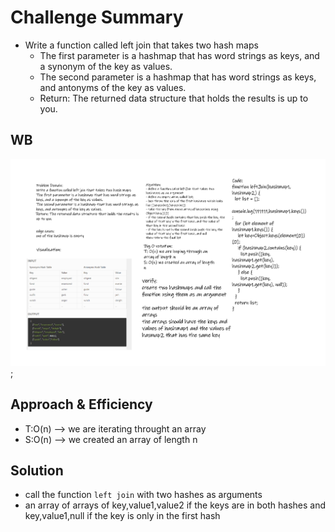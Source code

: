 # Challenge Summary

- Write a function called left join that takes two hash maps
  - The first parameter is a hashmap that has word strings as keys, and a synonym of the key as values.
  - The second parameter is a hashmap that has word strings as keys, and antonyms of the key as values.
  - Return: The returned data structure that holds the results is up to you.

## WB

![wb33](./assets/WB-33.png);

## Approach & Efficiency

- T:O(n) --> we are iterating throught an array
- S:O(n) --> we created an array of length n

## Solution

- call the function `left join` with two hashes as arguments
- an array of arrays of key,value1,value2 if the keys are in both hashes and key,value1,null if the key is only in the first hash
